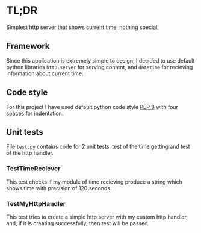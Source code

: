 # TL;DR

Simplest http server that shows current time, nothing special.

## Framework

Since this application is extremely simple to design, I decided to use default python libraries `http.server` for serving content, and `datetime` for recieving information about current time.

## Code style

For this project I have used default python code style [PEP 8](https://www.python.org/dev/peps/pep-0008/) with four spaces for indentation.

## Unit tests

File `test.py` contains code for 2 unit tests: test of the time getting and test of the http handler.

### TestTimeReciever

This test checks if my module of time recieving produce a string which shows time with precision of 120 seconds.

### TestMyHttpHandler

This test tries to create a simple http server with my custom http handler, and, if it is creating successfully, then test will be passed. 